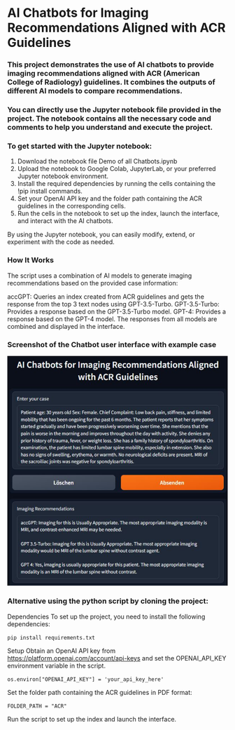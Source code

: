 # AI Chatbots for Imaging Recommendations Aligned with ACR Guidelines

### This project demonstrates the use of AI chatbots to provide imaging recommendations aligned with ACR (American College of Radiology) guidelines. It combines the outputs of different AI models to compare recommendations.

### You can directly use the Jupyter notebook file provided in the project. The notebook contains all the necessary code and comments to help you understand and execute the project.



### To get started with the Jupyter notebook:

1. Download the notebook file Demo of all Chatbots.ipynb 
2. Upload the notebook to Google Colab, JupyterLab, or your preferred Jupyter notebook environment.
3. Install the required dependencies by running the cells containing the !pip install commands.
4. Set your OpenAI API key and the folder path containing the ACR guidelines in the corresponding cells.
5. Run the cells in the notebook to set up the index, launch the interface, and interact with the AI chatbots.

By using the Jupyter notebook, you can easily modify, extend, or experiment with the code as needed.


### How It Works
The script uses a combination of AI models to generate imaging recommendations based on the provided case information:

accGPT: Queries an index created from ACR guidelines and gets the response from the top 3 text nodes using GPT-3.5-Turbo.
GPT-3.5-Turbo: Provides a response based on the GPT-3.5-Turbo model.
GPT-4: Provides a response based on the GPT-4 model.
The responses from all models are combined and displayed in the interface.


### Screenshot of the Chatbot user interface with example case

![Screenshot of the Chatbot user interface with example case](https://github.com/maxrusse/accGPT/blob/b11a3c9f3d652187d74181afa4758ad6497234a4/example.jpg)



### Alternative using the python script by cloning the project:

Dependencies
To set up the project, you need to install the following dependencies:

```
pip install requirements.txt
```

Setup
Obtain an OpenAI API key from https://platform.openai.com/account/api-keys and set the OPENAI_API_KEY environment variable in the script.
```
os.environ["OPENAI_API_KEY"] = 'your_api_key_here'
```
Set the folder path containing the ACR guidelines in PDF format:
```
FOLDER_PATH = "ACR"
```

Run the script to set up the index and launch the interface.



